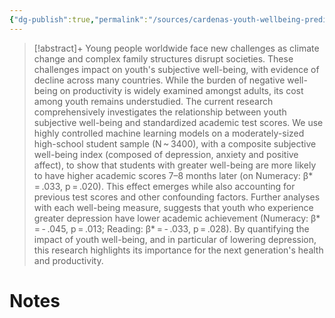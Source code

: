 ```yaml
---
{"dg-publish":true,"permalink":"/sources/cardenas-youth-wellbeing-predicts2022/","title":"Youth well-being predicts later academic success","tags":["📖"]}
---
```


> [!abstract]+
> Young people worldwide face new challenges as climate change and complex family structures disrupt societies. These challenges impact on youth's subjective well-being, with evidence of decline across many countries. While the burden of negative well-being on productivity is widely examined amongst adults, its cost among youth remains understudied. The current research comprehensively investigates the relationship between youth subjective well-being and standardized academic test scores. We use highly controlled machine learning models on a moderately-sized high-school student sample (N ~ 3400), with a composite subjective well-being index (composed of depression, anxiety and positive affect), to show that students with greater well-being are more likely to have higher academic scores 7–8 months later (on Numeracy: β* = .033, p = .020). This effect emerges while also accounting for previous test scores and other confounding factors. Further analyses with each well-being measure, suggests that youth who experience greater depression have lower academic achievement (Numeracy: β* = - .045, p = .013; Reading: β* = - .033, p = .028). By quantifying the impact of youth well-being, and in particular of lowering depression, this research highlights its importance for the next generation's health and productivity.

# Notes
